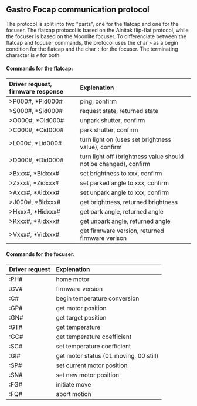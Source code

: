 ## Gastro Focap communication protocol

The protocol is split into two "parts", one for the flatcap and one for the focuser. The flatcap protocol is based on the Alnitak flip-flat protocol, while the focuser is based on the Moonlite focuser. To differenciate between the flatcap and focuser commands, the protocol uses the char `>` as a begin condition for the flatcap and the char `:` for the focuser. The terminating character is `#` for both.

#### Commands for the flatcap:

| Driver request, firmware response		| Explenation
| :-									| :-
| >P000#, *Pid000#						| ping, confirm
| >S000#, *Sid000#						| request state, returned state
| >O000#, *Oid000#						| unpark shutter, confirm
| >C000#, *Cid000#						| park shutter, confirm
| >L000#, *Lid000#						| turn light on (uses set brightness value), confirm
| >D000#, *Did000#						| turn light off (brightness value should not be changed), confirm
| >Bxxx#, *Bidxxx#						| set brightness to xxx, confirm
| >Zxxx#, *Zidxxx#						| set parked angle to xxx, confirm
| >Axxx#, *Aidxxx#						| set unpark angle to xxx, confirm
| >J000#, *Bidxxx#						| get brightness, returned brightness
| >Hxxx#, *Hidxxx#						| get park angle, returned angle
| >Kxxx#, *Kidxxx#						| get unpark angle, returned angle
| >Vxxx#, *Vidxxx#						| get firmware version, returned firmware verison

#### Commands for the focuser:

| Driver request						| Explenation
| :-									| :-
| :PH#									| home motor
| :GV#									| firmware version
| :C#									| begin temperature conversion
| :GP#									| get motor position
| :GN#									| get target position
| :GT#									| get temperature
| :GC#									| get temperature coefficient
| :SC#									| set temperature coefficient
| :GI#									| get motor status (01 moving, 00 still)
| :SP#									| set current motor position
| :SN#									| set new motor position
| :FG#									| initiate move
| :FQ#									| abort motion